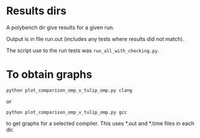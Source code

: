 # Results dirs

A polybench dir give results for a given run.

Output is in file run.out (includes any tests where results did not match).

The script use to the run tests was `run_all_with_checking.py`.

# To obtain graphs

    python plot_comparison_omp_v_tulip_omp.py clang

or

    python plot_comparison_omp_v_tulip_omp.py gcc

to get graphs for a selected compiler. This uses *.out and *.time files in each dir.
